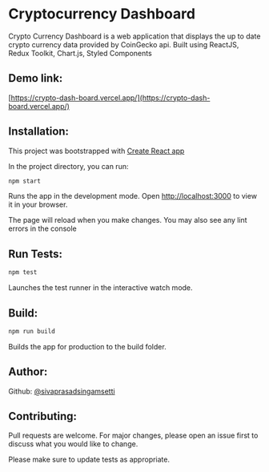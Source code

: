 # Cryptocurrency Dashboard
Crypto Currency Dashboard
is a web application that displays the up to date crypto currency data provided by CoinGecko api.
Built using ReactJS, Redux Toolkit, Chart.js, Styled Components
## Demo link:
[https://crypto-dash-board.vercel.app/](https://crypto-dash-board.vercel.app/)


## Installation:
This project was bootstrapped with [Create React app]((https://create-react-app.dev/docs/getting-started/))

In the project directory, you can run:

```bash
npm start
```
Runs the app in the development mode.
Open [http://localhost:3000](http://localhost:3000) to view it in your browser.

The page will reload when you make changes.
You may also see any lint errors in the console

## Run Tests:
```bash
npm test
```
Launches the test runner in the interactive watch mode.

## Build:
```bash
npm run build
```
Builds the app for production to the build folder.


## Author:
Github: [@sivaprasadsingamsetti](https://github.com/singamsetti-siva-prasad)


## Contributing:

Pull requests are welcome. For major changes, please open an issue first
to discuss what you would like to change.

Please make sure to update tests as appropriate.
